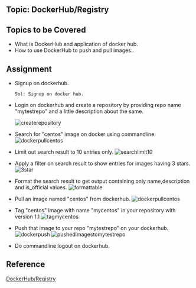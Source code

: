 ## Topic: DockerHub/Registry

Topics to be Covered
------------------------
* What is DockerHub and application of docker hub.
* How to use DockerHub to push and pull images..

Assignment
-------------------
* Signup on dockerhub.

      Sol: Signup on docker hub.

* Login on dockerhub and create a repository by providing repo name "mytestrepo" and a little description about the same.
     
     ![createrepository](https://github.com/kamal24111991/dockerassignment/blob/master/day5/media/createrepository.png)

* Search for "centos" image on docker using commandline.
      ![dockerpullcentos](https://github.com/kamal24111991/dockerassignment/blob/master/day5/media/dockerpullcentos.png)

* Limit out search result to 10 entries only.
       ![searchlimit10](https://github.com/kamal24111991/dockerassignment/blob/master/day5/media/searchlimit10.png)

* Apply a filter on search result to show entries for images having 3 stars.
         ![3star](https://github.com/kamal24111991/dockerassignment/blob/master/day5/media/3star.png)
         
* Format the search result to get output containing only name,description and is_official values.
        ![formattable](https://github.com/kamal24111991/dockerassignment/blob/master/day5/media/formattable.png)

* Pull an image named "centos" from dockerhub.
         ![dockerpullcentos](https://github.com/kamal24111991/dockerassignment/blob/master/day5/media/dockerpullcentos.png)

* Tag "centos" image with name "mycentos" in your repository with version 1.1
          ![tagmycentos](https://github.com/kamal24111991/dockerassignment/blob/master/day5/media/tagmycentos.png)

* Push that image to your repo "mytestrepo" on your dockerhub.
           ![dockerpush](https://github.com/kamal24111991/dockerassignment/blob/master/day5/media/dockerpush.png)
           ![pushedimagestomytestrepo](https://github.com/kamal24111991/dockerassignment/blob/master/day5/media/pushedimagestomytestrepo.png)
* Do commandline logout on dockerhub.

Reference
-----------------
[DockerHub/Registry](https://docs.docker.com/develop/develop-images/image_management/)
